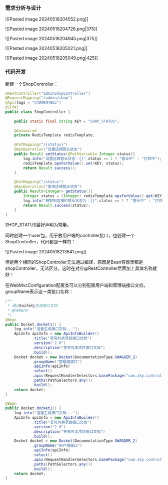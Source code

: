 ### 需求分析与设计

![[Pasted image 20240518204552.png]]

![[Pasted image 20240518204726.png|375]]

![[Pasted image 20240518204945.png|375]]

![[Pasted image 20240518205021.png]]

![[Pasted image 20240518205049.png|425]]

### 代码开发

新建一个ShopController：

```java
@RestController("adminShopController")  
@RequestMapping("/admin/shop")  
@Api(tags = "店铺相关接口")  
@Slf4j  
public class ShopController {  
  
    public static final String KEY = "SHOP_STATUS";  
  
    @Autowired  
    private RedisTemplate redisTemplate;  
  
    @PutMapping("/{status}")  
    @ApiOperation("设置店铺营业状态")  
    public Result setStatus(@PathVariable Integer status){  
        log.info("设置店铺营业状态：{}",status == 1 ? "营业中" : "打烊中");  
        redisTemplate.opsForValue().set(KEY, status);  
        return Result.success();  
    }  
  
    @GetMapping("/status")  
    @ApiOperation("查询店铺营业状态")  
    public Result<Integer> getStatus(){  
        Integer status = (Integer) redisTemplate.opsForValue().get(KEY);  
        log.info("获取到店铺的营业状态为：{}",status == 1 ? "营业中" : "打烊中");  
        return Result.success(status);  
    }  
}
```

SHOP_STATUS最好声明为常量。

同时创建一个user包，用于放用户端的controller接口，也创建一个ShopController，代码都是一样的：

![[Pasted image 20240518213641.png]]

但是两个相同的ShopController无法通过编译，原因是Bean容器里都是shopController，无法区分，这时在对应@RestController后面加上具体名称就好！

在WebMvcConfiguration配置类可以分别配置用户端和管理端接口文档，groupName表示这一类接口名称：

```java
/**  
 * 通过knife4j生成接口文档  
 * @return  
 */  
@Bean  
public Docket docket1() {  
    log.info("准备生成接口文档...");  
    ApiInfo apiInfo = new ApiInfoBuilder()  
            .title("苍穹外卖项目接口文档")  
            .version("2.0")  
            .description("苍穹外卖项目接口文档")  
            .build();  
    Docket docket = new Docket(DocumentationType.SWAGGER_2)  
            .groupName("管理端接口")  
            .apiInfo(apiInfo)  
            .select()  
            .apis(RequestHandlerSelectors.basePackage("com.sky.controller.admin"))  
            .paths(PathSelectors.any())  
            .build();  
    return docket;  
}  
  
@Bean  
public Docket docket2() {  
    log.info("准备生成接口文档...");  
    ApiInfo apiInfo = new ApiInfoBuilder()  
            .title("苍穹外卖项目接口文档")  
            .version("2.0")  
            .description("苍穹外卖项目接口文档")  
            .build();  
    Docket docket = new Docket(DocumentationType.SWAGGER_2)  
            .groupName("用户端接口")  
            .apiInfo(apiInfo)  
            .select()  
            .apis(RequestHandlerSelectors.basePackage("com.sky.controller.user"))  
            .paths(PathSelectors.any())  
            .build();  
    return docket;  
}
```
